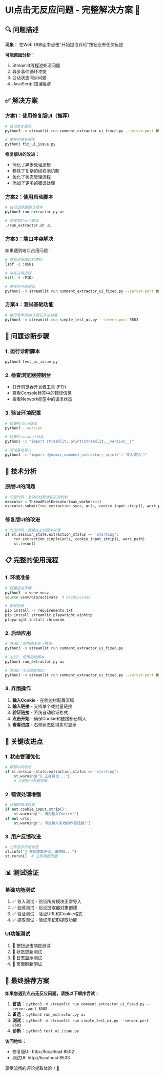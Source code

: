 # UI点击无反应问题 - 完整解决方案 🔧

## 🔍 问题描述

**现象：** 在Web UI界面中点击"开始提取评论"按钮没有任何反应

**可能原因分析：**
1. Streamlit线程池处理问题
2. 异步事件循环冲突
3. 会话状态同步问题
4. JavaScript错误阻塞

## ✅ 解决方案

### 方案1：使用修复版UI（推荐）

```bash
# 启动修复版UI
python3 -m streamlit run comment_extractor_ui_fixed.py --server.port 8502

# 或使用修复脚本
python3 fix_ui_issue.py
```

**修复版UI的改进：**
- 简化了异步处理逻辑
- 移除了复杂的线程池机制
- 优化了状态管理流程
- 添加了更多的错误处理

### 方案2：使用启动脚本

```bash
# 自动选择最佳UI版本
python3 run_extractor.py ui

# 或使用Shell脚本
./run_extractor.sh ui
```

### 方案3：端口冲突解决

如果遇到端口占用问题：

```bash
# 查找占用端口的进程
lsof -i :8501

# 杀死占用进程
kill -9 <PID>

# 或使用不同端口
python3 -m streamlit run comment_extractor_ui_fixed.py --server.port 8502
```

### 方案4：测试基础功能

```bash
# 运行简单测试UI验证点击功能
python3 -m streamlit run simple_test_ui.py --server.port 8503
```

## 🧪 问题诊断步骤

### 1. 运行诊断脚本
```bash
python3 test_ui_issue.py
```

### 2. 检查浏览器控制台
- 打开浏览器开发者工具 (F12)
- 查看Console标签中的错误信息
- 查看Network标签中的请求状态

### 3. 验证环境配置
```bash
# 检查Python版本
python3 --version

# 检查Streamlit版本
python3 -c "import streamlit; print(streamlit.__version__)"

# 测试基础导入
python3 -c "import dynamic_comment_extractor; print('✅ 导入成功')"
```

## 🔧 技术分析

### 原版UI的问题
```python
# 问题代码：复杂的线程池和队列机制
executor = ThreadPoolExecutor(max_workers=1)
executor.submit(run_extraction_sync, urls, cookie_input.strip(), work_path)
```

### 修复版UI的改进
```python
# 改进代码：直接在主线程中处理
if st.session_state.extraction_status == 'starting':
    run_extraction_simple(urls, cookie_input.strip(), work_path)
    st.rerun()
```

## 📋 完整的使用流程

### 1. 环境准备
```bash
# 创建虚拟环境
python3 -m venv venv
source venv/bin/activate  # macOS/Linux

# 安装依赖
pip install -r requirements.txt
pip install streamlit playwright aiohttp
playwright install chromium
```

### 2. 启动应用
```bash
# 方法1：使用修复版（推荐）
python3 -m streamlit run comment_extractor_ui_fixed.py

# 方法2：使用启动脚本
python3 run_extractor.py ui

# 方法3：手动指定端口
python3 -m streamlit run comment_extractor_ui_fixed.py --server.port 8502
```

### 3. 界面操作
1. **输入Cookie** - 在侧边栏配置区域
2. **输入链接** - 支持单个或批量链接
3. **验证链接** - 系统自动验证格式
4. **点击开始** - 确保Cookie和链接都已输入
5. **查看进度** - 右侧状态区域实时显示

## 🎯 关键改进点

### 1. 状态管理优化
```python
# 新增中间状态
if st.session_state.extraction_status == 'starting':
    st.warning("🚀 正在启动...")
    # 立即执行处理逻辑
```

### 2. 错误处理增强
```python
# 详细的错误检查
if not cookie_input.strip():
    st.warning("⚠️ 请先输入Cookie!")
if not urls:
    st.warning("⚠️ 请先输入有效的作品链接!")
```

### 3. 用户反馈改进
```python
# 立即显示开始信息
st.info("🚀 开始提取评论，请稍候...")
st.rerun()  # 立即刷新页面
```

## 📊 测试验证

### 基础功能测试
1. ✅ 导入测试 - 验证所有模块正常导入
2. ✅ 创建测试 - 验证提取器对象创建
3. ✅ 验证测试 - 验证URL和Cookie格式
4. ✅ 提取测试 - 验证笔记ID提取功能

### UI功能测试
1. 🧪 按钮点击响应测试
2. 🧪 状态更新测试
3. 🧪 日志显示测试
4. 🧪 页面刷新测试

## 🚀 最终推荐方案

**如果您遇到点击无反应问题，请按以下顺序尝试：**

1. **首选：** `python3 -m streamlit run comment_extractor_ui_fixed.py --server.port 8502`
2. **备选：** `python3 run_extractor.py ui`
3. **测试：** `python3 -m streamlit run simple_test_ui.py --server.port 8503`
4. **诊断：** `python3 test_ui_issue.py`

**访问地址：**
- 修复版UI: http://localhost:8502
- 测试UI: http://localhost:8503

享受流畅的评论提取体验！🎉